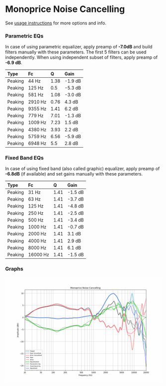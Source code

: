 # Monoprice Noise Cancelling
See [usage instructions](https://github.com/jaakkopasanen/AutoEq#usage) for more options and info.

### Parametric EQs
In case of using parametric equalizer, apply preamp of **-7.0dB** and build filters manually
with these parameters. The first 5 filters can be used independently.
When using independent subset of filters, apply preamp of **-6.9 dB**.

| Type    | Fc      |    Q | Gain    |
|:--------|:--------|:-----|:--------|
| Peaking | 44 Hz   | 1.38 | -1.9 dB |
| Peaking | 125 Hz  | 0.5  | -5.3 dB |
| Peaking | 581 Hz  | 1.08 | -3.0 dB |
| Peaking | 2910 Hz | 0.76 | 4.3 dB  |
| Peaking | 9355 Hz | 1.41 | 6.2 dB  |
| Peaking | 779 Hz  | 7.01 | -1.3 dB |
| Peaking | 1009 Hz | 7.23 | 1.5 dB  |
| Peaking | 4380 Hz | 3.93 | 2.2 dB  |
| Peaking | 5759 Hz | 6.56 | -5.9 dB |
| Peaking | 6948 Hz | 5.5  | 2.8 dB  |

### Fixed Band EQs
In case of using fixed band (also called graphic) equalizer, apply preamp of **-6.8dB**
(if available) and set gains manually with these parameters.

| Type    | Fc       |    Q | Gain    |
|:--------|:---------|:-----|:--------|
| Peaking | 31 Hz    | 1.41 | -1.5 dB |
| Peaking | 63 Hz    | 1.41 | -3.7 dB |
| Peaking | 125 Hz   | 1.41 | -4.8 dB |
| Peaking | 250 Hz   | 1.41 | -2.5 dB |
| Peaking | 500 Hz   | 1.41 | -3.4 dB |
| Peaking | 1000 Hz  | 1.41 | -0.7 dB |
| Peaking | 2000 Hz  | 1.41 | 3.1 dB  |
| Peaking | 4000 Hz  | 1.41 | 2.9 dB  |
| Peaking | 8000 Hz  | 1.41 | 6.1 dB  |
| Peaking | 16000 Hz | 1.41 | -1.5 dB |

### Graphs
![](./Monoprice%20Noise%20Cancelling.png)